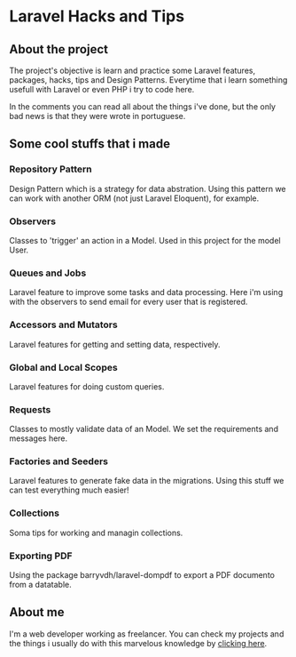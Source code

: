 # Laravel Hacks and Tips

## About the project

The project's objective is learn and practice some Laravel features, packages, hacks, tips and Design Patterns. Everytime that i learn something usefull with Laravel or even PHP i try to code here. 

In the comments you can read all about the things i've done, but the only bad news is that they were wrote in portuguese.

## Some cool stuffs that i made

### Repository Pattern

Design Pattern which is a strategy for data abstration. Using this pattern we can work with another ORM (not just Laravel Eloquent), for example.

### Observers

Classes to 'trigger' an action in a Model. Used in this project for the model User.

### Queues and Jobs

Laravel feature to improve some tasks and data processing. Here i'm using with the observers to send email for every user that is registered.

### Accessors and Mutators

Laravel features for getting and setting data, respectively.

### Global and Local Scopes

Laravel features for doing custom queries.

### Requests

Classes to mostly validate data of an Model. We set the requirements and messages here.

### Factories and Seeders

Laravel features to generate fake data in the migrations. Using this stuff we can test everything much easier!

### Collections

Soma tips for working and managin collections.

### Exporting PDF

Using the package barryvdh/laravel-dompdf to export a PDF documento from a datatable.

## About me

I'm a web developer working as freelancer. You can check my projects and the things i usually do with this marvelous knowledge by [clicking here](https://rafaelemery.github.io).